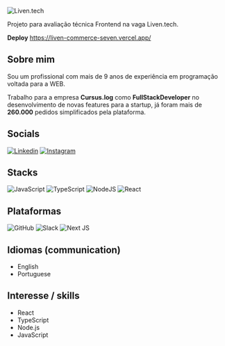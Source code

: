 ![Liven.tech](https://liven.tech/_next/image?url=%2Fimages%2Flogo-2x.png&w=256&q=75)

Projeto para avaliação técnica Frontend na vaga Liven.tech.

**Deploy**
https://liven-commerce-seven.vercel.app/

## Sobre mim
Sou um profissional com mais de 9 anos de experiência em programação voltada para a WEB. 

Trabalho para a empresa **Cursus.log** como **FullStackDeveloper** no desenvolvimento de novas features para a startup, já foram mais de **260.000** pedidos simplificados pela plataforma.

## Socials
[![Linkedin](https://img.shields.io/badge/LinkedIn-0077B5?style=for-the-badge&logo=linkedin&logoColor=white&link=https://www.linkedin.com/in/evertondev/)](https://www.linkedin.com/in/evertondev/)
[![Instagram](https://img.shields.io/badge/Instagram-E4405F?style=for-the-badge&logo=instagram&logoColor=white&link=instagram.com/everton.dev/)](https://www.instagram.com/everton_dev/)

## Stacks
![JavaScript](https://img.shields.io/badge/javascript-%23323330.svg?style=for-the-badge&logo=javascript&logoColor=%23F7DF1E) ![TypeScript](https://img.shields.io/badge/typescript-%23007ACC.svg?style=for-the-badge&logo=typescript&logoColor=white) ![NodeJS](https://img.shields.io/badge/node.js-6DA55F?style=for-the-badge&logo=node.js&logoColor=white) ![React](https://img.shields.io/badge/react-%2320232a.svg?style=for-the-badge&logo=react&logoColor=%2361DAFB)

## Plataformas
![GitHub](https://img.shields.io/badge/github-%23121011.svg?style=for-the-badge&logo=github&logoColor=white) ![Slack](https://img.shields.io/badge/Slack-4A154B?style=for-the-badge&logo=slack&logoColor=white) ![Next JS](https://img.shields.io/badge/Next-black?style=for-the-badge&logo=next.js&logoColor=white) 

## Idiomas (communication)
- English
- Portuguese

## Interesse / skills
- React
- TypeScript
- Node.js
- JavaScript

